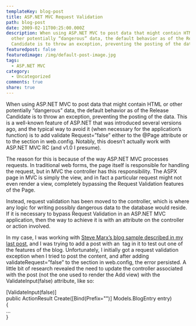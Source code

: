 ```yaml
---
templateKey: blog-post
title: ASP.NET MVC Request Validation
path: blog-post
date: 2009-02-11T00:25:00.000Z
description: When using ASP.NET MVC to post data that might contain HTML or
  other potentially “dangerous” data, the default behavior as of the Release
  Candidate is to throw an exception, preventing the posting of the data.
featuredpost: false
featuredimage: /img/default-post-image.jpg
tags:
  - ASP.NET MVC
category:
  - Uncategorized
comments: true
share: true
---
```

When using ASP.NET MVC to post data that might contain HTML or other potentially “dangerous” data, the default behavior as of the Release Candidate is to throw an exception, preventing the posting of the data. This is a well-known feature of ASP.NET that was introduced several versions ago, and the typical way to avoid it (when necessary for the application’s function) is to add validate Request=”false” either to the @Page attribute or to the <pages /> section in web.config. Notably, this doesn’t actually work with ASP.NET MVC RC (and v1.0 I presume).

The reason for this is because of the way ASP.NET MVC processes requests. In traditional web forms, the page itself is responsible for handling the request, but in MVC the controller has this responsibility. The ASPX page in MVC is simply the view, and in fact a particular request might not even render a view, completely bypassing the Request Validation features of the Page.

Instead, request validation has been moved to the controller, which is where any logic for writing possibly dangerous data to the database would reside. If it is necessary to bypass Request Validation in an ASP.NET MVC application, then the way to achieve it is with an attribute on the controller or action involved.

In my case, I was working with [Steve Marx’s blog sample described in my last post](http://stevesmithblog.com/blog/azure-table-storage-gotcha), and I was trying to add a post with an <img /> tag in it to test out one of the features of the blog. Unfortunately, I initially got a request validation exception when I tried to post the content, and after adding validateRequest=”false” to the <pages /> section in web.config, the error persisted. A little bit of research revealed the need to update the controller associated with the post (not the one used to render the Add view) with the ValidateInput(false) attribute, like so:

\[ValidateInput(false)]\
public ActionResult Create(\[Bind(Prefix="")] Models.BlogEntry entry)\
{\
…\
}